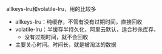 allkeys-lru和volatile-lru，用的比较多
  - allkeys-lru：纯缓存，不管有没有过期时间，直接回收
  - volatile-lru：半缓存半持久化，阿里云默认，适合秒杀库存，
     - 没有过期时间，就不会回收
  - 主要关心时间。时间长，就是被淘汰的数据